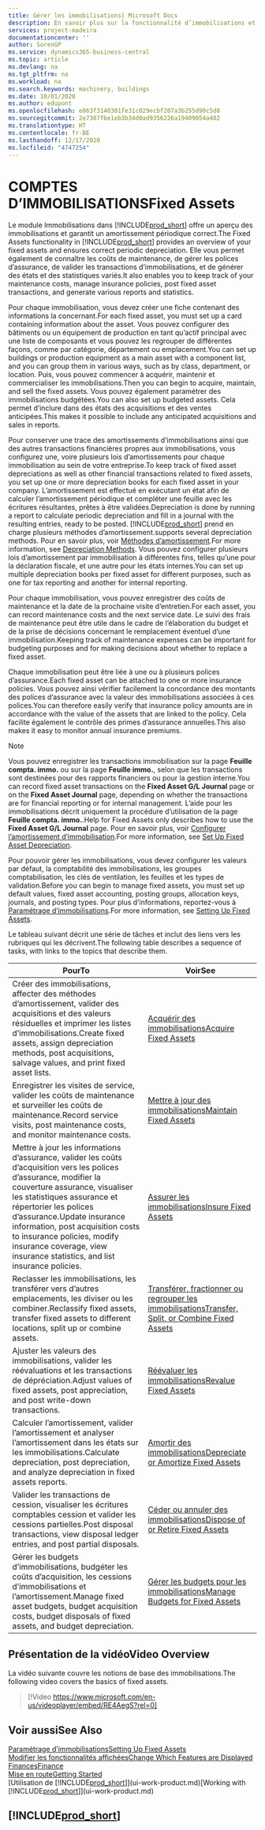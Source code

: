```yaml
---
title: Gérer les immobilisations| Microsoft Docs
description: En savoir plus sur la fonctionnalité d’immobilisations et afficher un aperçu de l’utilisation des immobilisations.
services: project-madeira
documentationcenter: ''
author: SorenGP
ms.service: dynamics365-business-central
ms.topic: article
ms.devlang: na
ms.tgt_pltfrm: na
ms.workload: na
ms.search.keywords: machinery, buildings
ms.date: 10/01/2020
ms.author: edupont
ms.openlocfilehash: e863f3140301fe31c029ecbf207a3b255d90c5d8
ms.sourcegitcommit: 2e7307fbe1eb3b34d0ad9356226a19409054a402
ms.translationtype: HT
ms.contentlocale: fr-BE
ms.lasthandoff: 12/17/2020
ms.locfileid: "4747254"
---
```

# <a name="fixed-assets"></a><span data-ttu-id="dd907-103">COMPTES D’IMMOBILISATIONS</span><span class="sxs-lookup"><span data-stu-id="dd907-103">Fixed Assets</span></span>
<span data-ttu-id="dd907-104">Le module Immobilisations dans [!INCLUDE[prod_short](includes/prod_short.md)] offre un aperçu des immobilisations et garantit un amortissement périodique correct.</span><span class="sxs-lookup"><span data-stu-id="dd907-104">The Fixed Assets functionality in [!INCLUDE[prod_short](includes/prod_short.md)] provides an overview of your fixed assets and ensures correct periodic depreciation.</span></span> <span data-ttu-id="dd907-105">Elle vous permet également de connaître les coûts de maintenance, de gérer les polices d’assurance, de valider les transactions d’immobilisations, et de générer des états et des statistiques variés.</span><span class="sxs-lookup"><span data-stu-id="dd907-105">It also enables you to keep track of your maintenance costs, manage insurance policies, post fixed asset transactions, and generate various reports and statistics.</span></span>

<span data-ttu-id="dd907-106">Pour chaque immobilisation, vous devez créer une fiche contenant des informations la concernant.</span><span class="sxs-lookup"><span data-stu-id="dd907-106">For each fixed asset, you must set up a card containing information about the asset.</span></span> <span data-ttu-id="dd907-107">Vous pouvez configurer des bâtiments ou un équipement de production en tant qu’actif principal avec une liste de composants et vous pouvez les regrouper de différentes façons, comme par catégorie, département ou emplacement.</span><span class="sxs-lookup"><span data-stu-id="dd907-107">You can set up buildings or production equipment as a main asset with a component list, and you can group them in various ways, such as by class, department, or location.</span></span> <span data-ttu-id="dd907-108">Puis, vous pouvez commencer à acquérir, maintenir et commercialiser les immobilisations.</span><span class="sxs-lookup"><span data-stu-id="dd907-108">Then you can begin to acquire, maintain, and sell the fixed assets.</span></span> <span data-ttu-id="dd907-109">Vous pouvez également paramétrer des immobilisations budgétées.</span><span class="sxs-lookup"><span data-stu-id="dd907-109">You can also set up budgeted assets.</span></span> <span data-ttu-id="dd907-110">Cela permet d’inclure dans des états des acquisitions et des ventes anticipées.</span><span class="sxs-lookup"><span data-stu-id="dd907-110">This makes it possible to include any anticipated acquisitions and sales in reports.</span></span>

<span data-ttu-id="dd907-111">Pour conserver une trace des amortissements d’immobilisations ainsi que des autres transactions financières propres aux immobilisations, vous configurez une, voire plusieurs lois d’amortissements pour chaque immobilisation au sein de votre entreprise.</span><span class="sxs-lookup"><span data-stu-id="dd907-111">To keep track of fixed asset depreciations as well as other financial transactions related to fixed assets, you set up one or more depreciation books for each fixed asset in your company.</span></span> <span data-ttu-id="dd907-112">L’amortissement est effectué en exécutant un état afin de calculer l’amortissement périodique et compléter une feuille avec les écritures résultantes, prêtes à être validées.</span><span class="sxs-lookup"><span data-stu-id="dd907-112">Depreciation is done by running a report to calculate periodic depreciation and fill in a journal with the resulting entries, ready to be posted.</span></span> [!INCLUDE[prod_short](includes/prod_short.md)] <span data-ttu-id="dd907-113">prend en charge plusieurs méthodes d’amortissement.</span><span class="sxs-lookup"><span data-stu-id="dd907-113">supports several depreciation methods.</span></span> <span data-ttu-id="dd907-114">Pour en savoir plus, voir [Méthodes d’amortissement](fa-depreciation-methods.md).</span><span class="sxs-lookup"><span data-stu-id="dd907-114">For more information, see [Depreciation Methods](fa-depreciation-methods.md).</span></span> <span data-ttu-id="dd907-115">Vous pouvez configurer plusieurs lois d’amortissement par immobilisation à différentes fins, telles qu’une pour la déclaration fiscale, et une autre pour les états internes.</span><span class="sxs-lookup"><span data-stu-id="dd907-115">You can set up multiple depreciation books per fixed asset for different purposes, such as one for tax reporting and another for internal reporting.</span></span>

<span data-ttu-id="dd907-116">Pour chaque immobilisation, vous pouvez enregistrer des coûts de maintenance et la date de la prochaine visite d’entretien.</span><span class="sxs-lookup"><span data-stu-id="dd907-116">For each asset, you can record maintenance costs and the next service date.</span></span> <span data-ttu-id="dd907-117">Le suivi des frais de maintenance peut être utile dans le cadre de l’élaboration du budget et de la prise de décisions concernant le remplacement éventuel d’une immobilisation.</span><span class="sxs-lookup"><span data-stu-id="dd907-117">Keeping track of maintenance expenses can be important for budgeting purposes and for making decisions about whether to replace a fixed asset.</span></span>

<span data-ttu-id="dd907-118">Chaque immobilisation peut être liée à une ou à plusieurs polices d’assurance.</span><span class="sxs-lookup"><span data-stu-id="dd907-118">Each fixed asset can be attached to one or more insurance policies.</span></span> <span data-ttu-id="dd907-119">Vous pouvez ainsi vérifier facilement la concordance des montants des polices d’assurance avec la valeur des immobilisations associées à ces polices.</span><span class="sxs-lookup"><span data-stu-id="dd907-119">You can therefore easily verify that insurance policy amounts are in accordance with the value of the assets that are linked to the policy.</span></span> <span data-ttu-id="dd907-120">Cela facilite également le contrôle des primes d’assurance annuelles.</span><span class="sxs-lookup"><span data-stu-id="dd907-120">This also makes it easy to monitor annual insurance premiums.</span></span>

> [!NOTE]  
>   <span data-ttu-id="dd907-121">Vous pouvez enregistrer les transactions immobilisation sur la page **Feuille compta. immo.** ou sur la page **Feuille immo.**, selon que les transactions sont destinées pour des rapports financiers ou pour la gestion interne.</span><span class="sxs-lookup"><span data-stu-id="dd907-121">You can record fixed asset transactions on the **Fixed Asset G/L Journal** page or on the **Fixed Asset Journal** page, depending on whether the transactions are for financial reporting or for internal management.</span></span> <span data-ttu-id="dd907-122">L’aide pour les immobilisations décrit uniquement la procédure d’utilisation de la page **Feuille compta. immo.**.</span><span class="sxs-lookup"><span data-stu-id="dd907-122">Help for Fixed Assets only describes how to use the **Fixed Asset G/L Journal** page.</span></span> <span data-ttu-id="dd907-123">Pour en savoir plus, voir [Configurer l’amortissement d’immobilisation](fa-how-setup-depreciation.md).</span><span class="sxs-lookup"><span data-stu-id="dd907-123">For more information, see [Set Up Fixed Asset Depreciation](fa-how-setup-depreciation.md).</span></span>

<span data-ttu-id="dd907-124">Pour pouvoir gérer les immobilisations, vous devez configurer les valeurs par défaut, la comptabilité des immobilisations, les groupes comptabilisation, les clés de ventilation, les feuilles et les types de validation.</span><span class="sxs-lookup"><span data-stu-id="dd907-124">Before you can begin to manage fixed assets, you must set up default values, fixed asset accounting, posting groups, allocation keys, journals, and posting types.</span></span> <span data-ttu-id="dd907-125">Pour plus d’informations, reportez-vous à [Paramétrage d’immobilisations](fa-setup.md).</span><span class="sxs-lookup"><span data-stu-id="dd907-125">For more information, see [Setting Up Fixed Assets](fa-setup.md).</span></span>

<span data-ttu-id="dd907-126">Le tableau suivant décrit une série de tâches et inclut des liens vers les rubriques qui les décrivent.</span><span class="sxs-lookup"><span data-stu-id="dd907-126">The following table describes a sequence of tasks, with links to the topics that describe them.</span></span>

| <span data-ttu-id="dd907-127">Pour</span><span class="sxs-lookup"><span data-stu-id="dd907-127">To</span></span> | <span data-ttu-id="dd907-128">Voir</span><span class="sxs-lookup"><span data-stu-id="dd907-128">See</span></span> |
| --- | --- |
| <span data-ttu-id="dd907-129">Créer des immobilisations, affecter des méthodes d’amortissement, valider des acquisitions et des valeurs résiduelles et imprimer les listes d’immobilisations.</span><span class="sxs-lookup"><span data-stu-id="dd907-129">Create fixed assets, assign depreciation methods, post acquisitions, salvage values, and print fixed asset lists.</span></span> |[<span data-ttu-id="dd907-130">Acquérir des immobilisations</span><span class="sxs-lookup"><span data-stu-id="dd907-130">Acquire Fixed Assets</span></span>](fa-how-acquire.md) |
| <span data-ttu-id="dd907-131">Enregistrer les visites de service, valider les coûts de maintenance et surveiller les coûts de maintenance.</span><span class="sxs-lookup"><span data-stu-id="dd907-131">Record service visits, post maintenance costs, and monitor maintenance costs.</span></span> |[<span data-ttu-id="dd907-132">Mettre à jour des immobilisations</span><span class="sxs-lookup"><span data-stu-id="dd907-132">Maintain Fixed Assets</span></span>](fa-how-maintain.md) |
| <span data-ttu-id="dd907-133">Mettre à jour les informations d’assurance, valider les coûts d’acquisition vers les polices d’assurance, modifier la couverture assurance, visualiser les statistiques assurance et répertorier les polices d’assurance.</span><span class="sxs-lookup"><span data-stu-id="dd907-133">Update insurance information, post acquisition costs to insurance policies, modify insurance coverage, view insurance statistics, and list insurance policies.</span></span> |[<span data-ttu-id="dd907-134">Assurer les immobilisations</span><span class="sxs-lookup"><span data-stu-id="dd907-134">Insure Fixed Assets</span></span>](fa-how-insure.md) |
| <span data-ttu-id="dd907-135">Reclasser les immobilisations, les transférer vers d’autres emplacements, les diviser ou les combiner.</span><span class="sxs-lookup"><span data-stu-id="dd907-135">Reclassify fixed assets, transfer fixed assets to different locations, split up or combine assets.</span></span> |[<span data-ttu-id="dd907-136">Transférer, fractionner ou regrouper les immobilisations</span><span class="sxs-lookup"><span data-stu-id="dd907-136">Transfer, Split, or Combine Fixed Assets</span></span>](fa-how-trans-split-combine.md) |
| <span data-ttu-id="dd907-137">Ajuster les valeurs des immobilisations, valider les réévaluations et les transactions de dépréciation.</span><span class="sxs-lookup"><span data-stu-id="dd907-137">Adjust values of fixed assets, post appreciation, and post write-down transactions.</span></span> |[<span data-ttu-id="dd907-138">Réévaluer les immobilisations</span><span class="sxs-lookup"><span data-stu-id="dd907-138">Revalue Fixed Assets</span></span>](fa-how-revalue.md) |
| <span data-ttu-id="dd907-139">Calculer l’amortissement, valider l’amortissement et analyser l’amortissement dans les états sur les immobilisations.</span><span class="sxs-lookup"><span data-stu-id="dd907-139">Calculate depreciation, post depreciation, and  analyze depreciation in fixed assets reports.</span></span> |[<span data-ttu-id="dd907-140">Amortir des immobilisations</span><span class="sxs-lookup"><span data-stu-id="dd907-140">Depreciate or Amortize Fixed Assets</span></span>](fa-how-depreciate-amortize.md) |
| <span data-ttu-id="dd907-141">Valider les transactions de cession, visualiser les écritures comptables cession et valider les cessions partielles.</span><span class="sxs-lookup"><span data-stu-id="dd907-141">Post disposal transactions, view disposal ledger entries, and post partial disposals.</span></span> |[<span data-ttu-id="dd907-142">Céder ou annuler des immobilisations</span><span class="sxs-lookup"><span data-stu-id="dd907-142">Dispose of or Retire Fixed Assets</span></span>](fa-how-dispose-retire.md) |
| <span data-ttu-id="dd907-143">Gérer les budgets d’immobilisations, budgéter les coûts d’acquisition, les cessions d’immobilisations et l’amortissement.</span><span class="sxs-lookup"><span data-stu-id="dd907-143">Manage fixed asset budgets, budget acquisition costs, budget disposals of fixed assets, and budget depreciation.</span></span> |[<span data-ttu-id="dd907-144">Gérer les budgets pour les immobilisations</span><span class="sxs-lookup"><span data-stu-id="dd907-144">Manage Budgets for Fixed Assets</span></span>](fa-how-manage-budgets.md) |

## <a name="video-overview"></a><span data-ttu-id="dd907-145">Présentation de la vidéo</span><span class="sxs-lookup"><span data-stu-id="dd907-145">Video Overview</span></span>
<span data-ttu-id="dd907-146">La vidéo suivante couvre les notions de base des immobilisations.</span><span class="sxs-lookup"><span data-stu-id="dd907-146">The following video covers the basics of fixed assets.</span></span>

> [!Video https://www.microsoft.com/en-us/videoplayer/embed/RE4AegS?rel=0]

## <a name="see-also"></a><span data-ttu-id="dd907-147">Voir aussi</span><span class="sxs-lookup"><span data-stu-id="dd907-147">See Also</span></span>
[<span data-ttu-id="dd907-148">Paramétrage d’immobilisations</span><span class="sxs-lookup"><span data-stu-id="dd907-148">Setting Up Fixed Assets</span></span>](fa-setup.md)  
[<span data-ttu-id="dd907-149">Modifier les fonctionnalités affichées</span><span class="sxs-lookup"><span data-stu-id="dd907-149">Change Which Features are Displayed</span></span>](ui-experiences.md)  
[<span data-ttu-id="dd907-150">Finances</span><span class="sxs-lookup"><span data-stu-id="dd907-150">Finance</span></span>](finance.md)  
[<span data-ttu-id="dd907-151">Mise en route</span><span class="sxs-lookup"><span data-stu-id="dd907-151">Getting Started</span></span>](product-get-started.md)  
<span data-ttu-id="dd907-152">[Utilisation de [!INCLUDE[prod_short](includes/prod_short.md)]](ui-work-product.md)</span><span class="sxs-lookup"><span data-stu-id="dd907-152">[Working with [!INCLUDE[prod_short](includes/prod_short.md)]](ui-work-product.md)</span></span>

## [!INCLUDE[prod_short](includes/free_trial_md.md)]  
 
